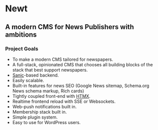 # Newt
## A modern CMS for News Publishers with ambitions

### Project Goals
- To make a modern CMS tailored for newspapers.
- A full-stack, opinionated CMS that chooses all building blocks of the stack that best support newspapers.
- [Sanic](https://sanic.dev/en/)-based backend.
- Easily scalable.
- Built-in features for news SEO (Google News sitemap, Schema.org News schema markup, Rich cards)
- Tightly coupled front-end with [HTMX](https://htmx.org/).
- Realtime frontend reload with SSE or Websockets.
- Web-push notifications built in.
- Membership stack built in.
- Simple plugin system.
- Easy to use for WordPress users.
